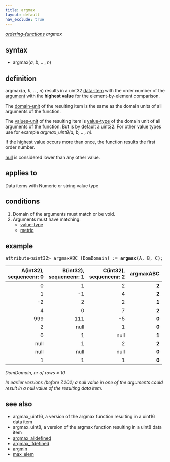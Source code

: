 ```yaml
---
title: argmax
layout: default
nav_exclude: true
---
```

*[ordering-functions](ordering-functions) argmax*

## syntax

- argmax(*a*, *b*, .. , *n*)

## definition

argmax(*a*, *b*, .. , *n*) results in a uint32 [data-item](data-item) with the order number of the [argument](argument) with the **highest value** for the element-by-element comparison.

The [domain-unit](domain-unit) of the resulting item is the same as the domain units of all arguments of the function.

The [values-unit](values-unit) of the resulting item is [value-type](value-type) of the domain unit of all arguments of the function. But is by default a uint32. For other value types use for example *argmax_uint8(a, b, .. , n).*

If the highest value occurs more than once, the function results the first order number.

[null](null) is considered lower than any other value.

## applies to

Data items with Numeric or string value type

## conditions

1.  Domain of the arguments must match or be void.
2.  Arguments must have matching:
    -   [value-type](value-type)
    -   [metric](metric)

## example
<pre>
attribute&lt;uint32&gt; argmaxABC (DomDomain) := <B>argmax(</B>A, B, C<B>)</B>;
</pre>

|A(int32),<BR>sequencenr: 0|B(int32),<BR>sequencenr: 1|C(int32),<BR>sequencenr: 2|argmaxABC|
|-------------------------:|-------------------------:|-------------------------:|--------:|
|0                         |1                         |2                         |**2**    |
|1                         |-1                        |4                         |**2**    |
|-2                        |2                         |2                         |**1**    |
|4                         |0                         |7                         |**2**    |
|999                       |111                       |-5                        |**0**    |
|2                         |null                      |1                         |**0**    |
|0                         |1                         |null                      |**1**    |
|null                      |1                         |2                         |**2**    |
|null                      |null                      |null                      |**0**    |
|1                         |1                         |1                         |**0**    |

*DomDomain, nr of rows = 10*

*In earlier versions (before 7.202) a null value in one of the arguments could result in a null value of the resulting data item.*

## see also

- argmax_uint16, a version of the argmax function resulting in a uint16 data item
- argmax_uint8, a version of the argmax function resulting in a uint8 data item
- [argmax_alldefined](argmax_alldefined)
- [argmax_ifdefined](argmax_ifdefined)
- [argmin](argmin) 
- [max_elem](max_elem)